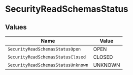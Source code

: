 # SecurityReadSchemasStatus


## Values

| Name                               | Value                              |
| ---------------------------------- | ---------------------------------- |
| `SecurityReadSchemasStatusOpen`    | OPEN                               |
| `SecurityReadSchemasStatusClosed`  | CLOSED                             |
| `SecurityReadSchemasStatusUnknown` | UNKNOWN                            |